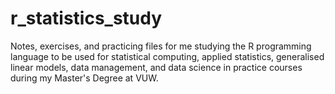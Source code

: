 # r_statistics_study
Notes, exercises, and practicing files for me studying the R programming language to be used for statistical computing, applied statistics, generalised linear models, data management, and data science in practice courses during my Master's Degree at VUW.
